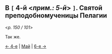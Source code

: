 
## В `[` 4-й <*прим.: 5-й*> `]`. Святой преподобномученицы Пелагии

<*p. 150 / 101*>

Так же.

[← 4-е](05_04_MES.ru.md) | [Май](README.md#5-й) | [6-е →](05_06_MES.ru.md)
